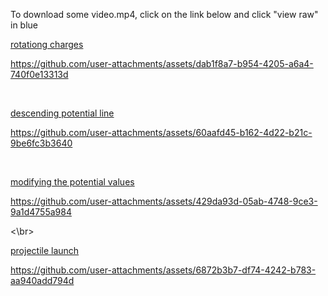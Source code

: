 To download some video.mp4, click on the link below and click "view raw" in blue

[rotationg charges](https://github.com/physerikc/computational-physics-II/blob/main/videos%20list2/rotating%20charges.mp4)

https://github.com/user-attachments/assets/dab1f8a7-b954-4205-a6a4-740f0e13313d

<br/>

[descending potential line](https://github.com/physerikc/computational-physics-II/blob/main/videos%20list2/descending%20potential%20line.mp4)

https://github.com/user-attachments/assets/60aafd45-b162-4d22-b21c-9be6fc3b3640

<br/>

[modifying the potential values](https://github.com/physerikc/computational-physics-II/blob/main/videos%20list2/modifying%20the%20potential.mp4)

https://github.com/user-attachments/assets/429da93d-05ab-4748-9ce3-9a1d4755a984

<\br>

[projectile launch]()

https://github.com/user-attachments/assets/6872b3b7-df74-4242-b783-aa940add794d
















